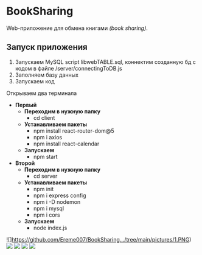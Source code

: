 # BookSharing

Web-приложение для обмена книгами _(book sharing)_.

## Запуск приложения

1. Запускаем MySQL script libwebTABLE.sql, коннектим созданную бд с кодом в файле /server/connectingToDB.js
2. Заполняем базу данных
3. Запускаем код

Открываем два терминала
- **Первый**
  - **Переходим в нужную папку**
    - cd client
  - **Устанавливаем пакеты**
    - npm install react-router-dom@5
    - npm i axios
    - npm install react-calendar
  - **Запускаем**
    - npm start
- **Второй**
  - **Переходим в нужную папку**
    - cd server
  - **Устанавливаем пакеты**
    - npm init
    - npm i express config
    - npm i -D nodemon
    - npm i mysql
    - npm i cors
  - **Запускаем**
    - node index.js

![]https://github.com/Ereme007/BookSharing.../tree/main/pictures/1.PNG)
![](https://github.com/Ereme007/BookSharing.../tree/main/pictures/2.PNG)
![](https://github.com/Ereme007/BookSharing.../tree/main/pictures/3.PNG)
![](https://github.com/Ereme007/BookSharing.../tree/main/pictures/4.PNG)
![](https://github.com/Ereme007/BookSharing.../tree/main/pictures/5.PNG)
